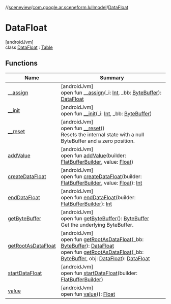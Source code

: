 //[sceneview](../../../index.md)/[com.google.ar.sceneform.lullmodel](../index.md)/[DataFloat](index.md)

# DataFloat

[androidJvm]\
class [DataFloat](index.md) : [Table](../../com.google.flatbuffers/-table/index.md)

## Functions

| Name | Summary |
|---|---|
| [__assign](__assign.md) | [androidJvm]<br>open fun [__assign](__assign.md)(_i: [Int](https://kotlinlang.org/api/latest/jvm/stdlib/kotlin/-int/index.html), _bb: [ByteBuffer](https://developer.android.com/reference/kotlin/java/nio/ByteBuffer.html)): [DataFloat](index.md) |
| [__init](__init.md) | [androidJvm]<br>open fun [__init](__init.md)(_i: [Int](https://kotlinlang.org/api/latest/jvm/stdlib/kotlin/-int/index.html), _bb: [ByteBuffer](https://developer.android.com/reference/kotlin/java/nio/ByteBuffer.html)) |
| [__reset](../../com.google.flatbuffers/-table/__reset.md) | [androidJvm]<br>open fun [__reset](../../com.google.flatbuffers/-table/__reset.md)()<br>Resets the internal state with a null ByteBuffer and a zero position. |
| [addValue](add-value.md) | [androidJvm]<br>open fun [addValue](add-value.md)(builder: [FlatBufferBuilder](../../com.google.flatbuffers/-flat-buffer-builder/index.md), value: [Float](https://kotlinlang.org/api/latest/jvm/stdlib/kotlin/-float/index.html)) |
| [createDataFloat](create-data-float.md) | [androidJvm]<br>open fun [createDataFloat](create-data-float.md)(builder: [FlatBufferBuilder](../../com.google.flatbuffers/-flat-buffer-builder/index.md), value: [Float](https://kotlinlang.org/api/latest/jvm/stdlib/kotlin/-float/index.html)): [Int](https://kotlinlang.org/api/latest/jvm/stdlib/kotlin/-int/index.html) |
| [endDataFloat](end-data-float.md) | [androidJvm]<br>open fun [endDataFloat](end-data-float.md)(builder: [FlatBufferBuilder](../../com.google.flatbuffers/-flat-buffer-builder/index.md)): [Int](https://kotlinlang.org/api/latest/jvm/stdlib/kotlin/-int/index.html) |
| [getByteBuffer](../../com.google.flatbuffers/-table/get-byte-buffer.md) | [androidJvm]<br>open fun [getByteBuffer](../../com.google.flatbuffers/-table/get-byte-buffer.md)(): [ByteBuffer](https://developer.android.com/reference/kotlin/java/nio/ByteBuffer.html)<br>Get the underlying ByteBuffer. |
| [getRootAsDataFloat](get-root-as-data-float.md) | [androidJvm]<br>open fun [getRootAsDataFloat](get-root-as-data-float.md)(_bb: [ByteBuffer](https://developer.android.com/reference/kotlin/java/nio/ByteBuffer.html)): [DataFloat](index.md)<br>open fun [getRootAsDataFloat](get-root-as-data-float.md)(_bb: [ByteBuffer](https://developer.android.com/reference/kotlin/java/nio/ByteBuffer.html), obj: [DataFloat](index.md)): [DataFloat](index.md) |
| [startDataFloat](start-data-float.md) | [androidJvm]<br>open fun [startDataFloat](start-data-float.md)(builder: [FlatBufferBuilder](../../com.google.flatbuffers/-flat-buffer-builder/index.md)) |
| [value](value.md) | [androidJvm]<br>open fun [value](value.md)(): [Float](https://kotlinlang.org/api/latest/jvm/stdlib/kotlin/-float/index.html) |
